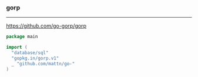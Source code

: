### gorp
---
https://github.com/go-gorp/gorp

```go
package main

import (
  "database/sql"
  "gopkg.in/gorp.v1"
  _ "github.com/mattn/go-"
)
```

```
```

```
```


